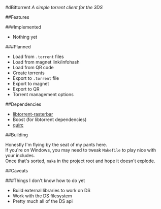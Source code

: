 #dBittorrent
*A simple torrent client for the 3DS*

##Features

###Implemented

- Nothing yet

###Planned

- Load from `.torrent` files
- Load from magnet link/infohash
- Load from QR code
- Create torrents
- Export to `.torrent` file
- Export to magnet
- Export to QR
- Torrent management options

##Dependencies

- [libtorrent-rasterbar](https://github.com/arvidn/libtorrent)
- Boost (for libtorrent dependencies)
- [quirc](https://github.com/dbeer/quirc)

##Building

Honestly I'm flying by the seat of my pants here.  
If you're on Windows, you may need to tweak `Makefile` to play nice with your includes.  
Once that's sorted, `make` in the project root and hope it doesn't explode.

##Caveats

###Things I don't know how to do yet

- Build external libraries to work on DS
- Work with the DS filesystem
- Pretty much all of the DS api
 
